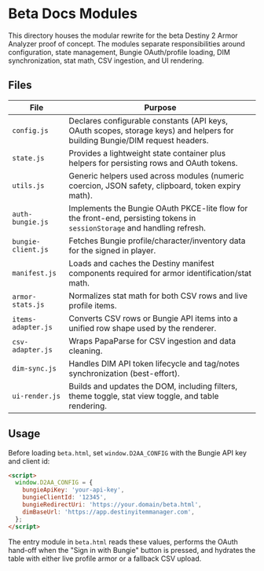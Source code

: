 # Beta Docs Modules

This directory houses the modular rewrite for the beta Destiny 2 Armor Analyzer proof of concept. The modules separate responsibilities around configuration, state management, Bungie OAuth/profile loading, DIM synchronization, stat math, CSV ingestion, and UI rendering.

## Files

| File | Purpose |
| --- | --- |
| `config.js` | Declares configurable constants (API keys, OAuth scopes, storage keys) and helpers for building Bungie/DIM request headers. |
| `state.js` | Provides a lightweight state container plus helpers for persisting rows and OAuth tokens. |
| `utils.js` | Generic helpers used across modules (numeric coercion, JSON safety, clipboard, token expiry math). |
| `auth-bungie.js` | Implements the Bungie OAuth PKCE-lite flow for the front-end, persisting tokens in `sessionStorage` and handling refresh. |
| `bungie-client.js` | Fetches Bungie profile/character/inventory data for the signed in player. |
| `manifest.js` | Loads and caches the Destiny manifest components required for armor identification/stat math. |
| `armor-stats.js` | Normalizes stat math for both CSV rows and live profile items. |
| `items-adapter.js` | Converts CSV rows or Bungie API items into a unified row shape used by the renderer. |
| `csv-adapter.js` | Wraps PapaParse for CSV ingestion and data cleaning. |
| `dim-sync.js` | Handles DIM API token lifecycle and tag/notes synchronization (best-effort). |
| `ui-render.js` | Builds and updates the DOM, including filters, theme toggle, stat view toggle, and table rendering. |

## Usage

Before loading `beta.html`, set `window.D2AA_CONFIG` with the Bungie API key and client id:

```html
<script>
  window.D2AA_CONFIG = {
    bungieApiKey: 'your-api-key',
    bungieClientId: '12345',
    bungieRedirectUri: 'https://your.domain/beta.html',
    dimBaseUrl: 'https://app.destinyitemmanager.com',
  };
</script>
```

The entry module in `beta.html` reads these values, performs the OAuth hand-off when the "Sign in with Bungie" button is pressed, and hydrates the table with either live profile armor or a fallback CSV upload.
